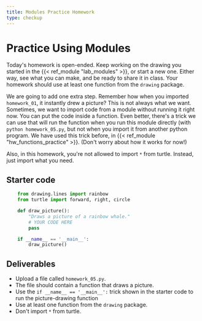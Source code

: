 ```yaml
---
title: Modules Practice Homework
type: checkup
---
```

# Practice Using Modules

Today's homework is open-ended. Keep working on the drawing you started in the {{< ref_module "lab_modules" >}}, or start a new one. Either way, see what you can make, and be ready to share it in class. Your homework should use at least one function from the `drawing` package.

We are going to add one extra step. Remember how when you imported `homework_01`, it instantly drew a picture? This is not always what we want. Sometimes, we want to import code from a module without running it right now. You can put the code inside a function. Even better, there's a trick we can use that will run the function when you run this module directly (with `python homework_05.py`, but not when you import it from another python program. We have used this trick before, in {{< ref_module "hw_functions_practice" >}}. (Don't worry about how it works for now!)

Also, in this homework, you're not allowed to import `*` from turtle. Instead, just import what you need.

## Starter code

```python
    from drawing.lines import rainbow
    from turtle import forward, right, circle

    def draw_picture():
        "Draws a picture of a rainbow whale."
        # YOUR CODE HERE
        pass

    if __name__ == '__main__':
        draw_picture()
```

## Deliverables

- Upload a file called `homework_05.py`.
- The file should contain a function that draws a picture.
- Use the `if __name__ == '__main__':` trick shown in the starter code to run the picture-drawing function
- Use at least one function from the `drawing` package.
- Don't import `*` from turtle.
